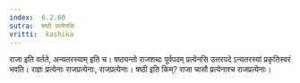 ```yaml
---
index:  6.2.60
sutra:  षष्ठी प्रत्येनसि
vritti:  kashika 
---
```


राजा इति वर्तते, अन्यतरस्याम् इति च। षष्ठ्यन्तो राजशब्दः पूर्वपदम् प्रत्येनसि उत्तरपदे ऽन्यतरस्यां प्रकृतिस्वरं भवति। राज्ञः प्रत्येनाः राजप्रत्येनाः, राजप्रत्येनाः। षष्ठी इति किम्? राजा चासौ प्रत्येनाश्च राजप्रत्येनाः।

